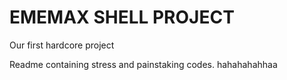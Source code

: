 # EMEMAX SHELL PROJECT


Our first hardcore project 


Readme containing stress and painstaking codes. hahahahahhaa
